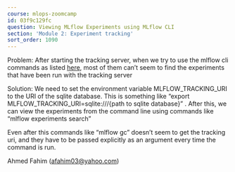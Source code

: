 ```yaml
---
course: mlops-zoomcamp
id: 03f9c129fc
question: Viewing MLflow Experiments using MLflow CLI
section: 'Module 2: Experiment tracking'
sort_order: 1090
---
```


Problem: After starting the tracking server, when we try to use the mlflow cli commands as listed [here](https://mlflow.org/docs/latest/cli.html), most of them can’t seem to find the experiments that have been run with the tracking server

Solution: We need to set the environment variable MLFLOW_TRACKING_URI to the URI of the sqlite database. This is something like “export MLFLOW_TRACKING_URI=sqlite:///{path to sqlite database}” . After this, we can view the experiments from the command line using commands like “mlflow experiments search”

Even after this commands like “mlflow gc” doesn’t seem to get the tracking uri, and they have to be passed explicitly as an argument every time the command is run.

Ahmed Fahim (afahim03@yahoo.com)

